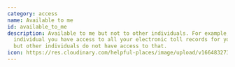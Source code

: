```yaml
---
category: access
name: Available to me
id: available_to_me
description: Available to me but not to other individuals. For example, as an
  individual you have access to all your electronic toll records for your car,
  but other individuals do not have access to that.
icon: https://res.cloudinary.com/helpful-places/image/upload/v1664832730/dtpr-icons/access/yes_c8kvwa.svg
---
```

